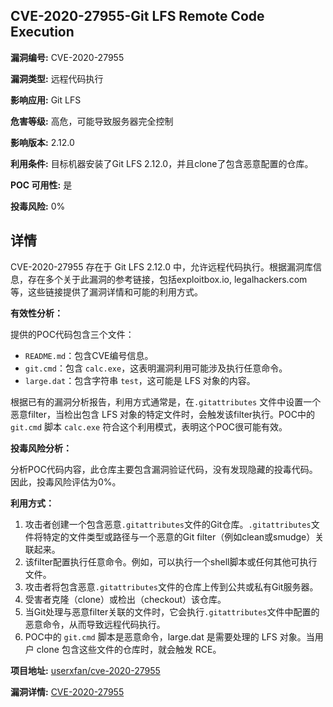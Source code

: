 ## CVE-2020-27955-Git LFS Remote Code Execution

**漏洞编号:** CVE-2020-27955

**漏洞类型:** 远程代码执行

**影响应用:** Git LFS

**危害等级:** 高危，可能导致服务器完全控制

**影响版本:** 2.12.0

**利用条件:** 目标机器安装了Git LFS 2.12.0，并且clone了包含恶意配置的仓库。

**POC 可用性:** 是

**投毒风险:** 0%

## 详情

CVE-2020-27955 存在于 Git LFS 2.12.0 中，允许远程代码执行。根据漏洞库信息，存在多个关于此漏洞的参考链接，包括exploitbox.io, legalhackers.com 等，这些链接提供了漏洞详情和可能的利用方式。 

**有效性分析：**

提供的POC代码包含三个文件：

*   `README.md`：包含CVE编号信息。
*   `git.cmd`：包含 `calc.exe`，这表明漏洞利用可能涉及执行任意命令。
*   `large.dat`：包含字符串 `test`，这可能是 LFS 对象的内容。

根据已有的漏洞分析报告，利用方式通常是，在`.gitattributes` 文件中设置一个恶意filter，当检出包含 LFS 对象的特定文件时，会触发该filter执行。POC中的 `git.cmd` 脚本 `calc.exe` 符合这个利用模式，表明这个POC很可能有效。

**投毒风险分析：**

分析POC代码内容，此仓库主要包含漏洞验证代码，没有发现隐藏的投毒代码。因此，投毒风险评估为0%。

**利用方式：**

1.  攻击者创建一个包含恶意`.gitattributes`文件的Git仓库。`.gitattributes`文件将特定的文件类型或路径与一个恶意的Git filter（例如clean或smudge）关联起来。
2.  该filter配置执行任意命令。例如，可以执行一个shell脚本或任何其他可执行文件。
3.  攻击者将包含恶意`.gitattributes`文件的仓库上传到公共或私有Git服务器。
4.  受害者克隆（clone）或检出（checkout）该仓库。
5.  当Git处理与恶意filter关联的文件时，它会执行`.gitattributes`文件中配置的恶意命令，从而导致远程代码执行。
6.  POC中的 `git.cmd` 脚本是恶意命令，large.dat 是需要处理的 LFS 对象。当用户 clone 包含这些文件的仓库时，就会触发 RCE。


**项目地址:** [userxfan/cve-2020-27955](https://github.com/userxfan/cve-2020-27955)

**漏洞详情:** [CVE-2020-27955](https://nvd.nist.gov/vuln/detail/CVE-2020-27955)